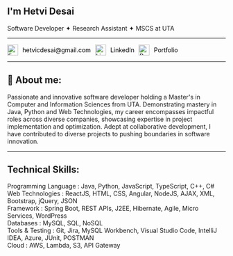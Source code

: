 ## I'm Hetvi Desai

<p align="left">
<Span> Software Developer ✦ Research Assistant ✦ MSCS at UTA</Span>
</p>
 
---
 
<div style="display: flex; align-items: center; gap: 10px;">
<a href="mailto:hetvicdesai@gmail.com" style="text-decoration: none; color: black;">
<img src="https://img.icons8.com/fluency/48/000000/email-open.png" alt="Email" width="25px">
</a>
<a href="mailto:hetvicdesai@gmail.com" style="text-decoration: none; color: black;">
<span>hetvicdesai@gmail.com</span>
</a>
<a href="https://www.linkedin.com/in/hetvidesaii/" style="text-decoration: none; color: black;">
<img src="https://img.icons8.com/fluency/48/000000/linkedin.png" alt="LinkedIn" width="25px">
</a>
<a href="https://www.linkedin.com/in/hetvidesaii/" style="text-decoration: none; color: black;">
<span>LinkedIn</span>
</a>
<a href="https://hetvi-desai.netlify.app/" style="text-decoration: none; color: black;">
<img src="https://img.icons8.com/fluency/48/000000/portfolio.png" alt="Portfolio" width="25px">
</a>
<a href="https://hetvi-desai.netlify.app/" style="text-decoration: none; color: black;">
<span>Portfolio</span>
</a>
</div>
 
---
 
## 🚀 About me:
Passionate and innovative software developer holding a Master's in Computer and Information Sciences from UTA. Demonstrating mastery in Java, Python and Web Technologies, my career encompasses impactful roles across diverse companies, showcasing expertise in project implementation and optimization. Adept at collaborative development, I have contributed to diverse projects to pushing boundaries in software innovation. 

---

## Technical Skills:
Programming Language : Java, Python, JavaScript, TypeScript, C++, C# <br>
Web Technologies     : ReactJS, HTML, CSS, Angular, NodeJS, AJAX, XML, Bootstrap, jQuery, JSON <br>
Framework            : Spring Boot, REST APIs, J2EE, Hibernate, Agile, Micro Services, WordPress <br>
Databases            : MySQL, SQL, NoSQL <br>
Tools & Testing      : Git, Jira, MySQL Workbench, Visual Studio Code, IntelliJ IDEA, Azure, JUnit, POSTMAN <br>
Cloud                : AWS, Lambda, S3, API Gateway
